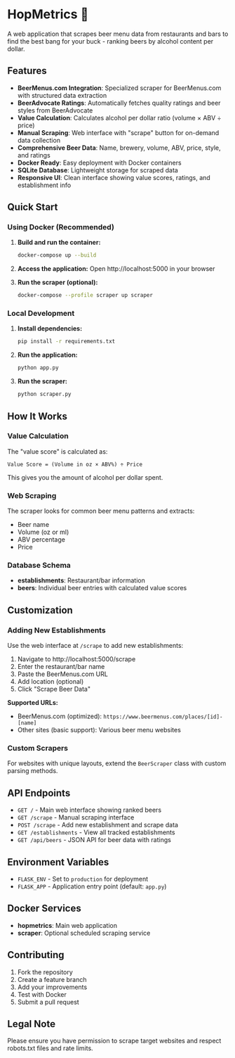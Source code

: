 # HopMetrics 🍺

A web application that scrapes beer menu data from restaurants and bars to find the best bang for your buck - ranking beers by alcohol content per dollar.

## Features

- **BeerMenus.com Integration**: Specialized scraper for BeerMenus.com with structured data extraction
- **BeerAdvocate Ratings**: Automatically fetches quality ratings and beer styles from BeerAdvocate
- **Value Calculation**: Calculates alcohol per dollar ratio (volume × ABV ÷ price)
- **Manual Scraping**: Web interface with "scrape" button for on-demand data collection
- **Comprehensive Beer Data**: Name, brewery, volume, ABV, price, style, and ratings
- **Docker Ready**: Easy deployment with Docker containers
- **SQLite Database**: Lightweight storage for scraped data
- **Responsive UI**: Clean interface showing value scores, ratings, and establishment info

## Quick Start

### Using Docker (Recommended)

1. **Build and run the container:**
   ```bash
   docker-compose up --build
   ```

2. **Access the application:**
   Open http://localhost:5000 in your browser

3. **Run the scraper (optional):**
   ```bash
   docker-compose --profile scraper up scraper
   ```

### Local Development

1. **Install dependencies:**
   ```bash
   pip install -r requirements.txt
   ```

2. **Run the application:**
   ```bash
   python app.py
   ```

3. **Run the scraper:**
   ```bash
   python scraper.py
   ```

## How It Works

### Value Calculation
The "value score" is calculated as:
```
Value Score = (Volume in oz × ABV%) ÷ Price
```

This gives you the amount of alcohol per dollar spent.

### Web Scraping
The scraper looks for common beer menu patterns and extracts:
- Beer name
- Volume (oz or ml)
- ABV percentage
- Price

### Database Schema
- **establishments**: Restaurant/bar information
- **beers**: Individual beer entries with calculated value scores

## Customization

### Adding New Establishments
Use the web interface at `/scrape` to add new establishments:

1. Navigate to http://localhost:5000/scrape
2. Enter the restaurant/bar name
3. Paste the BeerMenus.com URL
4. Add location (optional)
5. Click "Scrape Beer Data"

**Supported URLs:**
- BeerMenus.com (optimized): `https://www.beermenus.com/places/[id]-[name]`
- Other sites (basic support): Various beer menu websites

### Custom Scrapers
For websites with unique layouts, extend the `BeerScraper` class with custom parsing methods.

## API Endpoints

- `GET /` - Main web interface showing ranked beers
- `GET /scrape` - Manual scraping interface  
- `POST /scrape` - Add new establishment and scrape data
- `GET /establishments` - View all tracked establishments
- `GET /api/beers` - JSON API for beer data with ratings

## Environment Variables

- `FLASK_ENV` - Set to `production` for deployment
- `FLASK_APP` - Application entry point (default: `app.py`)

## Docker Services

- **hopmetrics**: Main web application
- **scraper**: Optional scheduled scraping service

## Contributing

1. Fork the repository
2. Create a feature branch
3. Add your improvements
4. Test with Docker
5. Submit a pull request

## Legal Note

Please ensure you have permission to scrape target websites and respect robots.txt files and rate limits.